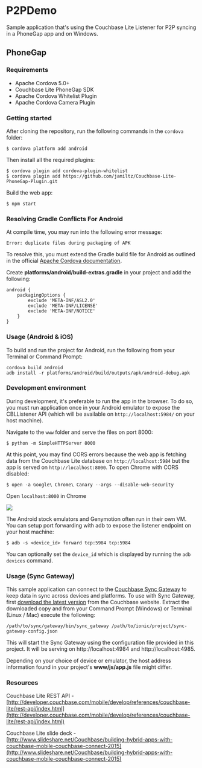 # P2PDemo

Sample application that's using the Couchbase Lite Listener for P2P syncing in a PhoneGap app and on Windows.

## PhoneGap

### Requirements

- Apache Cordova 5.0+
- Couchbase Lite PhoneGap SDK
- Apache Cordova Whitelist Plugin
- Apache Cordova Camera Plugin

### Getting started

After cloning the repository, run the following commands in the `cordova` folder:

```
$ cordova platform add android
```

Then install all the required plugins:

```
$ cordova plugin add cordova-plugin-whitelist
$ cordova plugin add https://github.com/jamiltz/Couchbase-Lite-PhoneGap-Plugin.git
```

Build the web app:

```
$ npm start
```

### Resolving Gradle Conflicts For Android

At compile time, you may run into the following error message:

```
Error: duplicate files during packaging of APK
```

To resolve this, you must extend the Gradle build file for Android as outlined in the official [Apache Cordova documentation](https://cordova.apache.org/docs/en/5.0.0/guide_platforms_android_tools.md.html).

Create **platforms/android/build-extras.gradle** in your project and add the following:

```
android {
	packagingOptions {
		exclude 'META-INF/ASL2.0'
		exclude 'META-INF/LICENSE'
		exclude 'META-INF/NOTICE'
	}
}
```

### Usage (Android & iOS)

To build and run the project for Android, run the following from your Terminal or Command Prompt:

```
cordova build android
adb install -r platforms/android/build/outputs/apk/android-debug.apk
```

### Development environment

During development, it's preferable to run the app in the browser. To do so, you must run application once in your Android emulator to expose the CBLListener API (which will be available on `http://localhost:5984/` on your host machine).

Navigate to the `www` folder and serve the files on port 8000:

```
$ python -m SimpleHTTPServer 8000
```

At this point, you may find CORS errors because the web app is fetching data from the Couchbase Lite database on `http://localhost:5984` but the app is served on `http://localhost:8000`. To open Chrome with CORS disabled:

```
$ open -a Google\ Chrome\ Canary --args --disable-web-security
```

Open `localhost:8000` in Chrome 

![](http://cl.ly/image/320V1p1h1P43/Screen%20Shot%202015-08-27%20at%2011.44.10.png)

The Android stock emulators and Genymotion often run in their own VM. You can setup port forwarding with adb to expose the listener endpoint on your host machine:

```
$ adb -s <device_id> forward tcp:5984 tcp:5984
```

You can optionally set the `device_id` which is displayed by running the `adb devices` command.

### Usage (Sync Gateway)

This sample application can connect to the [Couchbase Sync Gateway](http://developer.couchbase.com/mobile/develop/guides/sync-gateway/) to keep data in sync across devices and platforms.  To use with Sync Gateway, first [download the latest version](http://www.couchbase.com/nosql-databases/downloads#cb-mobile) from the Couchbase website.  Extract the downloaded copy and from your Command Prompt (Windows) or Terminal (Linux / Mac) execute the following:

```
/path/to/sync/gateway/bin/sync_gateway /path/to/ionic/project/sync-gateway-config.json
```

This will start the Sync Gateway using the configuration file provided in this project.  It will be serving on http://localhost:4984 and http://localhost:4985.

Depending on your choice of device or emulator, the host address information found in your project's **www/js/app.js** file might differ.

### Resources

Couchbase Lite REST API - [http://developer.couchbase.com/mobile/develop/references/couchbase-lite/rest-api/index.html](http://developer.couchbase.com/mobile/develop/references/couchbase-lite/rest-api/index.html)

Couchbase Lite slide deck - [http://www.slideshare.net/Couchbase/building-hybrid-apps-with-couchbase-mobile-couchbase-connect-2015](http://www.slideshare.net/Couchbase/building-hybrid-apps-with-couchbase-mobile-couchbase-connect-2015)